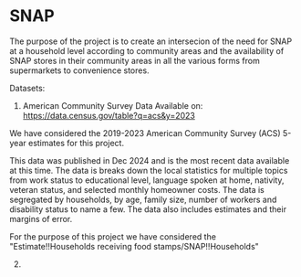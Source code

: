 # SNAP
The purpose of the project is to create an intersecion of the need for SNAP at a household level according to community areas and the availability of SNAP stores in their community areas in all the various forms from supermarkets to convenience stores.

Datasets:

1. American Community Survey Data 
Available on: https://data.census.gov/table?q=acs&y=2023 

We have considered the 2019-2023 American Community Survey (ACS) 5-year estimates for  this project.

This data was published in Dec 2024 and is the most recent data available at this time. The data is breaks down the local statistics for multiple topics from work status to educational level, language spoken at home, nativity, veteran status, and selected monthly homeowner costs. The data is segregated by households, by age, family size, number of workers and disability status to name a few. The data also includes estimates and their margins of error.

For the purpose of this project we have considered the "Estimate!!Households receiving food stamps/SNAP!!Households"

 2. 

